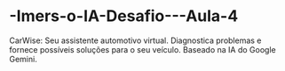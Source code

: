 # -Imers-o-IA-Desafio---Aula-4
CarWise: Seu assistente automotivo virtual. Diagnostica problemas e fornece possíveis soluções para o seu veículo. Baseado na IA do Google Gemini.
